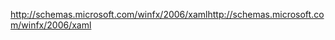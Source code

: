 <span data-ttu-id="8e037-101">http://schemas.microsoft.com/winfx/2006/xaml</span><span class="sxs-lookup"><span data-stu-id="8e037-101">http://schemas.microsoft.com/winfx/2006/xaml</span></span>